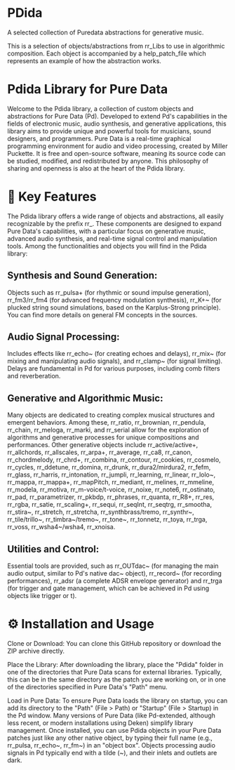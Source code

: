 # PDida
A selected collection of Puredata abstractions for generative music.

This is a selection of objects/abstractions from rr_Libs to use in algorithmic composition.
Each object is accompanied by a help_patch_file which represents an example of how the abstraction works.

# Pdida Library for Pure Data
Welcome to the Pdida library, a collection of custom objects and abstractions for Pure Data (Pd). Developed to extend Pd's capabilities in the fields of electronic music, audio synthesis, and generative applications, this library aims to provide unique and powerful tools for musicians, sound designers, and programmers.
Pure Data is a real-time graphical programming environment for audio and video processing, created by Miller Puckette. It is free and open-source software, meaning its source code can be studied, modified, and redistributed by anyone. This philosophy of sharing and openness is also at the heart of the Pdida library.

# 🚀 Key Features
The Pdida library offers a wide range of objects and abstractions, all easily recognizable by the prefix rr_. These components are designed to expand Pure Data's capabilities, with a particular focus on generative music, advanced audio synthesis, and real-time signal control and manipulation tools.
Among the functionalities and objects you will find in the Pdida library:

## Synthesis and Sound Generation: 
Objects such as rr_pulsa+ (for rhythmic or sound impulse generation), rr_fm3/rr_fm4 (for advanced frequency modulation synthesis), rr_K+~ (for plucked string sound simulations, based on the Karplus-Strong principle). You can find more details on general FM concepts in the sources.

## Audio Signal Processing:
Includes effects like rr_echo~ (for creating echoes and delays), rr_mix~ (for mixing and manipulating audio signals), and rr_clamp~ (for signal limiting). Delays are fundamental in Pd for various purposes, including comb filters and reverberation.

## Generative and Algorithmic Music:
Many objects are dedicated to creating complex musical structures and emergent behaviors. Among these, rr_ratio, rr_brownian, rr_pendula, rr_chain, rr_meloga, rr_marki, and rr_serial allow for the exploration of algorithms and generative processes for unique compositions and performances. Other generative objects include rr_active/active+, rr_allchords, rr_allscales, rr_arpa+, rr_average, rr_ca8, rr_canon, rr_chordmelody, rr_chrd+, rr_combina, rr_contour, rr_cookies, rr_cosmelo, rr_cycles, rr_ddetune, rr_domina, rr_drunk, rr_dura2/mirdura2, rr_fefm, rr_glass, rr_harris, rr_intonation, rr_jumpli, rr_learning, rr_linear, rr_lolo~, rr_mappa, rr_mappa+, rr_mapPitch, rr_mediant, rr_melines, rr_mmeline, rr_modela, rr_motiva, rr_m-voice/t-voice, rr_noixe, rr_note6, rr_ostinato, rr_pad, rr_parametrizer, rr_pkbdp, rr_phrases, rr_quanta, rr_R8+, rr_res, rr_rgba, rr_satie, rr_scaling+, rr_sequi, rr_seqInt, rr_seqtrg, rr_smootha, rr_stira~, rr_stretch, rr_stretcha, rr_synthbrass/tremo, rr_synthr~, rr_tile/trillo~, rr_timbra~/tremo~, rr_tone~, rr_tonnetz, rr_toya, rr_trga, rr_voss, rr_wsha4~/wsha4, rr_xnoisa.

## Utilities and Control:
Essential tools are provided, such as rr_OUTdac~ (for managing the main audio output, similar to Pd's native dac~ object), rr_record~ (for recording performances), rr_adsr (a complete ADSR envelope generator) and rr_trga (for trigger and gate management, which can be achieved in Pd using objects like trigger or t).

# ⚙️ Installation and Usage

Clone or Download: You can clone this GitHub repository or download the ZIP archive directly.

Place the Library: After downloading the library, place the "Pdida" folder in one of the directories that Pure Data scans for external libraries. Typically, this can be in the same directory as the patch you are working on, or in one of the directories specified in Pure Data's "Path" menu.

Load in Pure Data: To ensure Pure Data loads the library on startup, you can add its directory to the "Path" (File > Path) or "Startup" (File > Startup) in the Pd window. Many versions of Pure Data (like Pd-extended, although less recent, or modern installations using Deken) simplify library management.
Once installed, you can use Pdida objects in your Pure Data patches just like any other native object, by typing their full name (e.g., rr_pulsa, rr_echo~, rr_fm~) in an "object box". Objects processing audio signals in Pd typically end with a tilde (~), and their inlets and outlets are dark.
